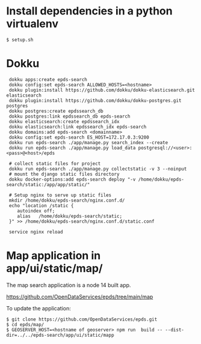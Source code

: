 # Install dependencies in a python virtualenv

```
$ setup.sh
```

# Dokku

```
 dokku apps:create epds-search
 dokku config:set epds-search ALLOWED_HOSTS=<hostname>
 dokku plugin:install https://github.com/dokku/dokku-elasticsearch.git elasticsearch
 dokku plugin:install https://github.com/dokku/dokku-postgres.git postgres
 dokku postgres:create epdssearch_db
 dokku postgres:link epdssearch_db epds-search
 dokku elasticsearch:create epdssearch_idx
 dokku elasticsearch:link epdssearch_idx epds-search
 dokku domains:add epds-search <domainname>
 dokku config:set epds-search ES_HOST=172.17.0.3:9200
 dokku run epds-search ./app/manage.py search_index --create
 dokku run epds-search ./app/manage.py load_data postgresql://<user>:<pass>@<host>/epds

 # collect static files for project
 dokku run epds-search ./app/manage.py collectstatic -v 3 --noinput
 # mount the django static files directory
 dokku docker-options:add epds-search deploy "-v /home/dokku/epds-search/static:/app/app/static/"

 # Setup nginx to serve up static files
 mkdir /home/dokku/epds-search/nginx.conf.d/
 echo "location /static {
    autoindex off;
    alias   /home/dokku/epds-search/static;
 }" >> /home/dokku/epds-search/nginx.conf.d/static.conf

 service nginx reload
```

# Map application in app/ui/static/map/

The map search application is a node 14 built app.

https://github.com/OpenDataServices/epds/tree/main/map

To update the application:

```
$ git clone https://github.com/OpenDataServices/epds.git
$ cd epds/map/
$ GEOSERVER_HOST=<hostname of geoserver> npm run  build -- --dist-dir=../../epds-search/app/ui/static/mapp
```